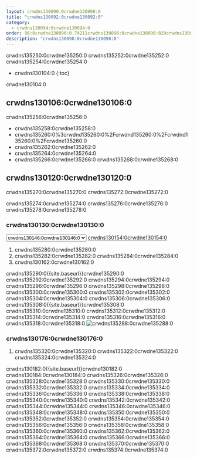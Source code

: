 ```yaml
---
layout: crwdns130090:0crwdne130090:0
title: "crwdns130092:0crwdne130092:0"
category:
  - crwdns130094:0crwdne130094:0
order: 96:0crwdne130096:0.74211crwdns130096:0crwdne130096:029crwdns130096:0crwdne130096:0
description: "crwdns130098:0crwdne130098:0"
---
```

crwdns135250:0crwdne135250:0 crwdns135252:0crwdne135252:0 crwdns135254:0crwdne135254:0

- crwdns130104:0
{:toc}

crwdne130104:0

## crwdns130106:0crwdne130106:0

crwdns135256:0crwdne135256:0

- crwdns135258:0crwdne135258:0
- crwdns135260:0%3crwdnd135260:0%2Fcrwdnd135260:0%2Fcrwdnd135260:0%2Fcrwdne135260:0
- crwdns135262:0crwdne135262:0
- crwdns135264:0crwdne135264:0
- crwdns135266:0crwdne135266:0 crwdns135268:0crwdne135268:0

## crwdns130120:0crwdne130120:0

crwdns135270:0crwdne135270:0 crwdns135272:0crwdne135272:0

crwdns135274:0crwdne135274:0 crwdns135276:0crwdne135276:0 crwdns135278:0crwdne135278:0

### crwdns130130:0crwdne130130:0

<script>
  var amiIds = {
  "ap-northeast-1": "ami-32e6d455",
  "ap-northeast-2": "ami-2cef3242",
  "ap-southeast-1": "ami-7f22a71c",
  "ap-southeast-2": "ami-21111b42",
  "eu-central-1": "ami-7a2ef015",
  "eu-west-1": "ami-ac1a14ca",
  "sa-east-1": "ami-70026d1c",
  "us-east-1": "ami-cb6f1add",
  "us-east-2": "ami-57c7e032",
  "us-west-1": "ami-059b818564104e5c6",
  "us-west-2": "ami-c24a2fa2"
  };

  var amiUpdateSelect = function() {
    var s = document.getElementById("ami-select");
    var region = s.options[s.selectedIndex].value;
    document.getElementById("ami-go").href = "https://console.aws.amazon.com/ec2/v2/home?region=" + region + "#LaunchInstanceWizard:ami=" + amiIds[region];
  };
  </script>

<select id="ami-select" onchange="amiUpdateSelect()"> <option value="ap-northeast-1">crwdns130132:0crwdne130132:0</option> <option value="ap-northeast-2">crwdns130134:0crwdne130134:0</option> <option value="ap-southeast-1">crwdns130136:0crwdne130136:0</option> <option value="ap-southeast-2">crwdns130138:0crwdne130138:0</option> <option value="eu-central-1">crwdns130140:0crwdne130140:0</option> <option value="eu-west-1">crwdns130142:0crwdne130142:0</option> <option value="sa-east-1">crwdns130144:0crwdne130144:0</option> <option value="us-east-1" selected="selected">crwdns130146:0crwdne130146:0</option> <option value="us-east-2">crwdns130148:0crwdne130148:0</option> <option value="us-west-1">crwdns130150:0crwdne130150:0</option> <option value="us-west-2">crwdns130152:0crwdne130152:0</option> </select> <a id="ami-go" href="" class="btn btn-success" data-analytics-action="{{ site.analytics.events.go_button_clicked }}" target="_blank">crwdns130154:0crwdne130154:0</a>
<script>amiUpdateSelect();</script>

1. crwdns135280:0crwdne135280:0
2. crwdns135282:0crwdne135282:0 crwdns135284:0crwdne135284:0
3. crwdns130162:0crwdne130162:0

crwdns135290:0{{site.baseurl}}crwdne135290:0 crwdns135292:0crwdne135292:0 crwdns135294:0crwdne135294:0 crwdns135296:0crwdne135296:0 crwdns135298:0crwdne135298:0 crwdns135300:0crwdne135300:0 crwdns135302:0crwdne135302:0 crwdns135304:0crwdne135304:0 crwdns135306:0crwdne135306:0 crwdns135308:0{{site.baseurl}}crwdne135308:0 crwdns135310:0crwdne135310:0 crwdns135312:0crwdne135312:0 crwdns135314:0crwdne135314:0 crwdns135316:0crwdne135316:0 crwdns135318:0crwdne135318:0 ![crwdns135288:0crwdne135288:0](crwdns135286:0{{site.baseurl}}crwdne135286:0)

### crwdns130176:0crwdne130176:0

1. crwdns135320:0crwdne135320:0 crwdns135322:0crwdne135322:0 crwdns135324:0crwdne135324:0

crwdns130182:0{{site.baseurl}}crwdne130182:0 crwdns130184:0crwdne130184:0 crwdns135326:0crwdne135326:0 crwdns135328:0crwdne135328:0 crwdns135330:0crwdne135330:0 crwdns135332:0crwdne135332:0 crwdns135334:0crwdne135334:0 crwdns135336:0crwdne135336:0 crwdns135338:0crwdne135338:0 crwdns135340:0crwdne135340:0 crwdns135342:0crwdne135342:0 crwdns135344:0crwdne135344:0 crwdns135346:0crwdne135346:0 crwdns135348:0crwdne135348:0 crwdns135350:0crwdne135350:0 crwdns135352:0crwdne135352:0 crwdns135354:0crwdne135354:0 crwdns135356:0crwdne135356:0 crwdns135358:0crwdne135358:0 crwdns135360:0crwdne135360:0 crwdns135362:0crwdne135362:0 crwdns135364:0crwdne135364:0 crwdns135366:0crwdne135366:0 crwdns135368:0crwdne135368:0 crwdns135370:0crwdne135370:0 crwdns135372:0crwdne135372:0 crwdns135374:0crwdne135374:0

<!---
## Installation in a Data Center

1. Launch a VM with at least 8GB of RAM, 100GB of disk space on the root volume, and a version of Linux that supports Docker, for example Ubuntu Trusty 14.04.

2. Open ports 22 and 8800 to administrators, open ports 80 and 443 to all users, and optionally open ports 64535-65535 to developers to SSH into builds.

3. Install Replicated, the tool used to package and distribute CircleCI, by running the  `curl https://get.replicated.com/docker | sudo bash` command. **Note:** Docker must not use the device mapper storage driver. Check this by running `sudo docker info | grep "Storage Driver"`.)

4. Visit port 8800 on the machine in a web browser to complete the guided installation process.

5. Complete the process by choosing an SSL certificate option, uploading the license, setting the admin password and hostnames,  enabling GitHub OAuth registration, and defining protocol settings. The application start up process begins by downloading the ~160 MB docker image, so it may take some time to complete.

6. Open the CircleCI app and click Get Started to authorize your GitHub account. The Add Projects page appears where you can select a project for your first build.
-->